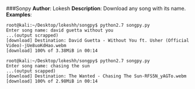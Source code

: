 ###Sonpy
**Author**: Lokesh
**Description**: Download any song with its name.
**Examples**:
```
root@kali:~/Desktop/lokeshh/songpy$ python2.7 songpy.py 
Enter song name: david guetta without you
...(output scrapped)
[download] Destination: David Guetta - Without You ft. Usher (Official Video)-jUe8uoKdHao.webm
[download] 100% of 3.38MiB in 00:14
```

```
root@kali:~/Desktop/lokeshh/songpy$ python2.7 songpy.py 
Enter song name: chasing the sun
...(output scapped)
[download] Destination: The Wanted - Chasing The Sun-RFS5N_yAGTo.webm
[download] 100% of 2.98MiB in 00:14
```